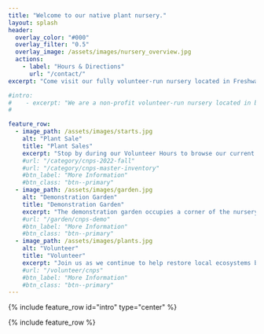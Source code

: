 ```yaml
---
title: "Welcome to our native plant nursery."
layout: splash
header:
  overlay_color: "#000"
  overlay_filter: "0.5"
  overlay_image: /assets/images/nursery_overview.jpg
  actions:
    - label: "Hours & Directions"
      url: "/contact/"
excerpt: "Come visit our fully volunteer-run nursery located in Freshwater Farms Reserve in Eureka, CA. We grow over 100 species of Pacific Northwest and California native plants. We have been supplying our beautiful region with native plants since 2004."

#intro: 
#    - excerpt: "We are a non-profit volunteer-run nursery located in beautiful Freshwater Farms Reserve in Eureka, CA." 
#

feature_row:
  - image_path: /assets/images/starts.jpg
    alt: "Plant Sale"
    title: "Plant Sales"
    excerpt: "Stop by during our Volunteer Hours to browse our current inventory or visit us during our larger Fall and Spring sales. See <a href='https://www.facebook.com/NorthCoastCNPS'>Facebook page</a> for latest updates. <br/>Pricing: $5 for a 4-inch pot, $10-$12 for 1-gallon pots, or unless otherwise marked."
    #url: "/category/cnps-2022-fall"
    #url: "/category/cnps-master-inventory"
    #btn_label: "More Information"
    #btn_class: "btn--primary"
  - image_path: /assets/images/garden.jpg
    alt: "Demonstration Garden"
    title: "Demonstration Garden"
    excerpt: "The demonstration garden occupies a corner of the nursery and is a valuable example of what homeowners can accomplish on a small suburban lot."
    #url: "/garden/cnps-demo"
    #btn_label: "More Information"
    #btn_class: "btn--primary"
  - image_path: /assets/images/plants.jpg
    alt: "Volunteer"
    title: "Volunteer"
    excerpt: "Join us as we continue to help restore local ecosystems by providing affordable native plants for the home gardener."
    #url: "/volunteer/cnps"
    #btn_label: "More Information"
    #btn_class: "btn--primary"
---
```

{% include feature_row id="intro" type="center" %}

{% include feature_row %}

